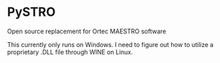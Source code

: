 # PySTRO
Open source replacement for Ortec MAESTRO software

This currently only runs on Windows. I need to figure out how to utilize a proprietary .DLL file through WINE on Linux.
